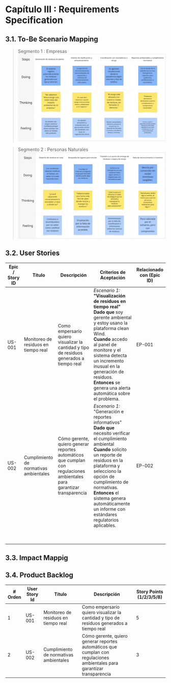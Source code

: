 # Capítulo III : Requirements Specification 
## 3.1. To-Be Scenario Mapping
>  Segmento 1 : Empresas
![TO-BE Segmento 1](https://github.com/JKOlimpo/CleanView/blob/b47c727e6fd4a4d59d1dd675a468e9aeba787303/img/TO-BE%20-%20Segmento%201.jpg)

>Segmento 2 : Personas Naturales
![TO-BE Segmento 2](https://github.com/JKOlimpo/CleanView/blob/c4fe59115133d1f64908ec68993bf86c4bf7d23d/img/AS-IS%20-%20Segmento%202.jpg)
## 3.2. User Stories

|  Epic / Story ID  |  Título  |  Descripción  |  Criterios de Aceptación  |  Relacionado con (Epic ID)  |
|-------------------|----------|---------------|---------------------------|-----------------------------|
| US-001            | Monitoreo de residuos en tiempo real | Como empersarío quiero visualizar la cantidad y tipo de residuos generados a tiempo real | *Escenario 1:* <br/> **"Visualización de residuos en tiempo real"** <br/> **Dado que** soy gerente ambiental y estoy usano la plataforma clean Wind. <br/> **Cuando** accedo al panel de monitore y el sistema detecta un incremento inusual en la generación de residuos. <br/> **Entonces** se genera una alerta automática sobre el problema. | EP-001 |
| US-002            | Cumplimiento de normativas ambientales | Cómo gerente, quiero generar reportes automáticos que cumplan con regulaciones ambientales para garantizar transparencia | *Escenario 1:* <br/> "Generación e reportes informativos" <br/> **Dado que** necesito verificar el cumplimiento ambiental <br/> **Cuando** solicito un reporte de residuos en la plataforma y selecciono la opción de cumplimiento de normativas. </br> **Entonces** el sistema genera automáticamente un informe con estándares regulatorios aplicables. | EP-002 |
|                   |          |               |                           |                             |
|                   |          |               |                           |                             |
|                   |          |               |                           |                             |
|                   |          |               |                           |                             |
|                   |          |               |                           |                             |
|                   |          |               |                           |                             |
|                   |          |               |                           |                             |
|                   |          |               |                           |                             |
|                   |          |               |                           |                             |

## 3.3. Impact Mappig
## 3.4. Product Backlog

| # Orden |  User Story Id  |  Título                                 |  Descripción                                                                             |  Story Points (1/2/3/5/8)   |
|---------|-----------------|-----------------------------------------|------------------------------------------------------------------------------------------|-----------------------------|
| 1       |   US-001        | Monitoreo de residuos en tiempo real    | Como empersarío quiero visualizar la cantidad y tipo de residuos generados a tiempo real |                 5           |
| 2       |   US-002        | Cumplimiento de normativas ambientales  | Cómo gerente, quiero generar reportes automáticos que cumplan con regulaciones ambientales para garantizar transparencia  |        3         |

